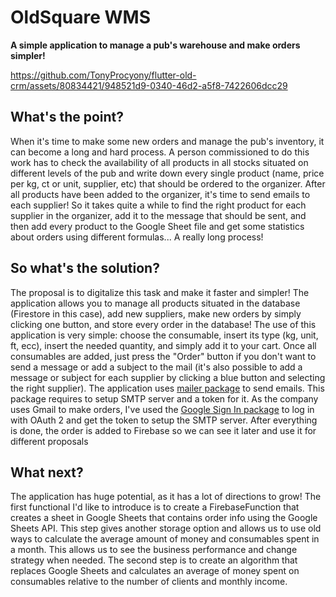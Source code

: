 # OldSquare WMS

**A simple application to manage a pub's warehouse and make orders simpler!**

https://github.com/TonyProcyony/flutter-old-crm/assets/80834421/948521d9-0340-46d2-a5f8-7422606dcc29

## What's the point?

When it's time to make some new orders and manage the pub's inventory, it can become a long and hard process. A person commissioned to do this work has to check the availability of all products in all stocks situated on different levels of the pub and write down every single product (name, price per kg, ct or unit, supplier, etc) that should be ordered to the organizer. After all products have been added to the organizer, it's time to send emails to each supplier! So it takes quite a while to find the right product for each supplier in the organizer, add it to the message that should be sent, and then add every product to the Google Sheet file and get some statistics about orders using different formulas... A really long process!

## So what's the solution?

The proposal is to digitalize this task and make it faster and simpler! The application allows you to manage all products situated in the database (Firestore in this case), add new suppliers, make new orders by simply clicking one button, and store every order in the database! The use of this application is very simple: choose the consumable, insert its type (kg, unit, ft, ecc), insert the needed quantity, and simply add it to your cart. Once all consumables are added, just press the "Order" button if you don't want to send a message or add a subject to the mail (it's also possible to add a message or subject for each supplier by clicking a blue button and selecting the right supplier). The application uses [mailer package](https://pub.dev/packages/mailer) to send emails. This package requires to setup SMTP server and a token for it. As the company uses Gmail to make orders, I've used the [Google Sign In package](https://pub.dev/packages/google_sign_in) to log in with OAuth 2 and get the token to setup the SMTP server. After everything is done, the order is added to Firebase so we can see it later and use it for different proposals

## What next?

The application has huge potential, as it has a lot of directions to grow! The first functional I'd like to introduce is to create a FirebaseFunction that creates a sheet in Google Sheets that contains order info using the Google Sheets API. This step gives another storage option and allows us to use old ways to calculate the average amount of money and consumables spent in a month. This allows us to see the business performance and change strategy when needed. The second step is to create an algorithm that replaces Google Sheets and calculates an average of money spent on consumables relative to the number of clients and monthly income.

